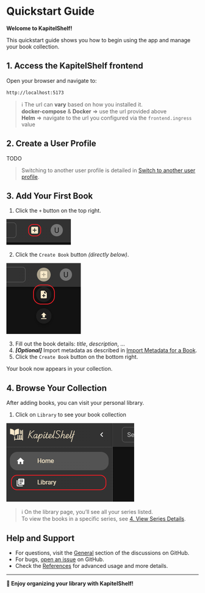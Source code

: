 # Quickstart Guide

**Welcome to KapitelShelf!**

This quickstart guide shows you how to begin using the app and manage your book collection.

## 1. Access the KapitelShelf frontend

Open your browser and navigate to:

```
http://localhost:5173
```

> ℹ️ The url can **vary** based on how you installed it. <br /> **docker-compose** & **Docker** => use the url provided above <br /> **Helm** => navigate to the url you configured via the `frontend.ingress` value

## 2. Create a User Profile

TODO

> Switching to another user profile is detailed in [Switch to another user profile](./references.md#switch-to-another-user-profile).

## 3. Add Your First Book

1. Click the `+` button on the top right.

![Create Dialog](./.attachments/references/add_book/manual/create_dialog.png)

2. Click the `Create Book` button _(directly below)_.

![Create Book Button](./.attachments/references/add_book/manual/create_book.png)

3. Fill out the book details: _title_, _description_, ...
4. _**[Optional]**_ Import metadata as described in [Import Metadata for a Book](./references.md#import-metadata-for-a-book).
5. Click the `Create Book` button on the bottom right.

Your book now appears in your collection.

## 4. Browse Your Collection

After adding books, you can visit your personal library.

1. Click on `Library` to see your book collection

![Visit Library](./.attachments/references/library/visit_library.png)

> ℹ️ On the library page, you’ll see all your series listed. <br /> To view the books in a specific series, see [4. View Series Details](#4-view-series-details).

## Help and Support

- For questions, visit the [General](https://github.com/ThomasMiller01/KapitelShelf/discussions/categories/general) section of the discussions on GitHub.
- For bugs, [open an issue](https://github.com/ThomasMiller01/KapitelShelf/issues) on GitHub.
- Check the [References](./references.md) for advanced usage and more details.

---

**🎉 Enjoy organizing your library with KapitelShelf!**
